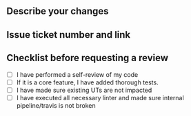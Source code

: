 ## Describe your changes

## Issue ticket number and link

## Checklist before requesting a review
- [ ] I have performed a self-review of my code
- [ ] If it is a core feature, I have added thorough tests.
- [ ] I have made sure existing UTs are not impacted
- [ ] I have executed all necessary linter and made sure internal pipeline/travis is not broken
